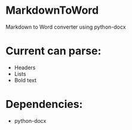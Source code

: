# MarkdownToWord
Markdown to Word converter using python-docx

# Current can parse:
- Headers
- Lists
- Bold text

# Dependencies:
- python-docx
